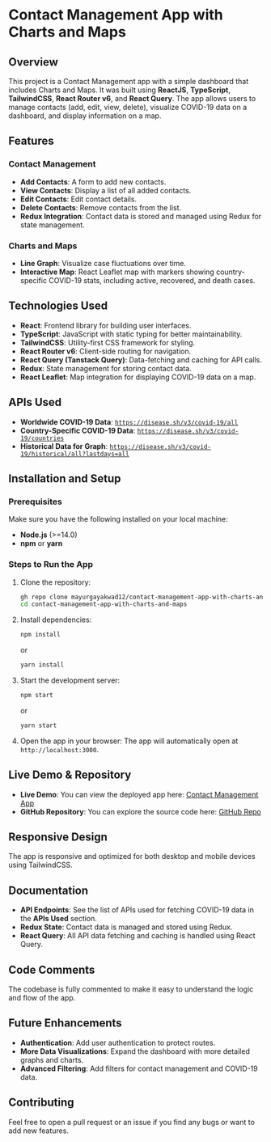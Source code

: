 # Contact Management App with Charts and Maps

## Overview

This project is a Contact Management app with a simple dashboard that includes Charts and Maps. It was built using **ReactJS**, **TypeScript**, **TailwindCSS**, **React Router v6**, and **React Query**. The app allows users to manage contacts (add, edit, view, delete), visualize COVID-19 data on a dashboard, and display information on a map.

## Features

### Contact Management

- **Add Contacts**: A form to add new contacts.
- **View Contacts**: Display a list of all added contacts.
- **Edit Contacts**: Edit contact details.
- **Delete Contacts**: Remove contacts from the list.
- **Redux Integration**: Contact data is stored and managed using Redux for state management.

### Charts and Maps

- **Line Graph**: Visualize case fluctuations over time.
- **Interactive Map**: React Leaflet map with markers showing country-specific COVID-19 stats, including active, recovered, and death cases.

## Technologies Used

- **React**: Frontend library for building user interfaces.
- **TypeScript**: JavaScript with static typing for better maintainability.
- **TailwindCSS**: Utility-first CSS framework for styling.
- **React Router v6**: Client-side routing for navigation.
- **React Query (Tanstack Query)**: Data-fetching and caching for API calls.
- **Redux**: State management for storing contact data.
- **React Leaflet**: Map integration for displaying COVID-19 data on a map.

## APIs Used

- **Worldwide COVID-19 Data**: [`https://disease.sh/v3/covid-19/all`](https://disease.sh/v3/covid-19/all)
- **Country-Specific COVID-19 Data**: [`https://disease.sh/v3/covid-19/countries`](https://disease.sh/v3/covid-19/countries)
- **Historical Data for Graph**: [`https://disease.sh/v3/covid-19/historical/all?lastdays=all`](https://disease.sh/v3/covid-19/historical/all?lastdays=all)

## Installation and Setup

### Prerequisites

Make sure you have the following installed on your local machine:

- **Node.js** (>=14.0)
- **npm** or **yarn**

### Steps to Run the App

1. Clone the repository:

   ```bash
   gh repo clone mayurgayakwad12/contact-management-app-with-charts-and-maps
   cd contact-management-app-with-charts-and-maps
   ```

2. Install dependencies:

   ```bash
   npm install
   ```

   or

   ```bash
   yarn install
   ```

3. Start the development server:

   ```bash
   npm start
   ```

   or

   ```bash
   yarn start
   ```

4. Open the app in your browser:
   The app will automatically open at `http://localhost:3000`.

## Live Demo & Repository

- **Live Demo**: You can view the deployed app here: [Contact Management App](https://contactmanagementappwithchartsandmaps.vercel.app/)
- **GitHub Repository**: You can explore the source code here: [GitHub Repo](https://github.com/mayurgayakwad12/contact-management-app-with-charts-and-maps)

## Responsive Design

The app is responsive and optimized for both desktop and mobile devices using TailwindCSS.

## Documentation

- **API Endpoints**: See the list of APIs used for fetching COVID-19 data in the **APIs Used** section.
- **Redux State**: Contact data is managed and stored using Redux.
- **React Query**: All API data fetching and caching is handled using React Query.

## Code Comments

The codebase is fully commented to make it easy to understand the logic and flow of the app.

## Future Enhancements

- **Authentication**: Add user authentication to protect routes.
- **More Data Visualizations**: Expand the dashboard with more detailed graphs and charts.
- **Advanced Filtering**: Add filters for contact management and COVID-19 data.

## Contributing

Feel free to open a pull request or an issue if you find any bugs or want to add new features.


